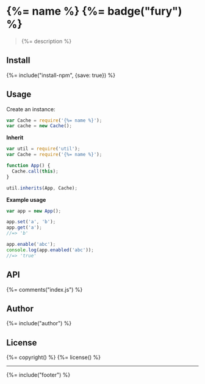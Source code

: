 # {%= name %} {%= badge("fury") %}

> {%= description %}

## Install
{%= include("install-npm", {save: true}) %}

## Usage

Create an instance:

```js
var Cache = require('{%= name %}');
var cache = new Cache();
```

**Inherit**

```js
var util = require('util');
var Cache = require('{%= name %}');

function App() {
  Cache.call(this);
}

util.inherits(App, Cache);
```

**Example usage**

```js
var app = new App();

app.set('a', 'b');
app.get('a');
//=> 'b'

app.enable('abc');
console.log(app.enabled('abc'));
//=> 'true'
```

## API
{%= comments("index.js") %}

## Author
{%= include("author") %}

## License
{%= copyright() %}
{%= license() %}

***

{%= include("footer") %}